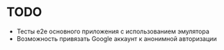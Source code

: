 # TODO
* Тесты e2e основного приложения с использованием эмулятора
* Возможность привязать Google аккаунт к анонимной авторизации